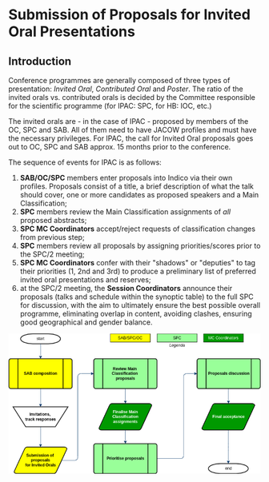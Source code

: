 # Submission of Proposals for Invited Oral Presentations

## Introduction

Conference programmes are generally composed of three types of 
presentation: *Invited Oral*, *Contributed Oral* and *Poster*. The ratio of 
the invited orals vs. contributed orals is decided by the Committee 
responsible for the scientific programme (for IPAC: SPC, for HB: IOC, 
etc.)

The invited orals are - in the case of IPAC - proposed
by members of the OC, SPC and SAB. All of them need to have JACOW 
profiles and must have the necessary privileges. For IPAC, the call for 
Invited Oral proposals goes out to OC, SPC and SAB approx. 15 months 
prior to the conference.

The sequence of events for IPAC is as follows:

1. **SAB/OC/SPC** members enter proposals into Indico via their 
   own profiles. Proposals consist of a title, a brief description of what
    the talk should cover, one or more candidates as proposed speakers and a Main Classification;
2. **SPC** members review the Main Classification assignments of *all* proposed abstracts;
3. **SPC MC Coordinators** accept/reject requests of classification changes from previous step;
4. **SPC** members review all proposals by assigning priorities/scores prior to the SPC/2 meeting;
5. **SPC MC Coordinators** confer with their "shadows" or "deputies" to 
   tag their priorities (1, 2nd and 3rd) to produce a preliminary list of 
   preferred invited oral presentations and reserves;
6. at the SPC/2 meeting, the **Session Coordinators** announce their 
   proposals (talks and schedule within the synoptic table) to the full SPC
    for discussion, with the aim to ultimately ensure the best possible 
   overall programme, eliminating overlap in content, avoiding clashes, 
   ensuring good geographical and gender balance.

![](img/workflow.png)
